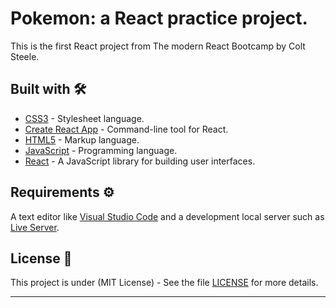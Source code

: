 # Pokemon: a React practice project.

This is the first React project from The modern React Bootcamp by Colt Steele.

## Built with 🛠️


-   [CSS3](https://developer.mozilla.org/en-US/docs/Web/CSS) - Stylesheet language.
-   [Create React App](https://github.com/facebook/create-react-app) - Command-line tool for React.
-   [HTML5](https://developer.mozilla.org/en-US/docs/Web/Guide/HTML/HTML5) - Markup language.
-   [JavaScript](https://sass-lang.com/install) - Programming language.
-   [React](https://reactjs.org/) - A JavaScript library for building user interfaces.


## Requirements ⚙️

A text editor like [Visual Studio Code](https://code.visualstudio.com/) and a development local server such as [Live Server](https://marketplace.visualstudio.com/items?itemName=ritwickdey.LiveServer).

## License 📄

This project is under (MIT License) - See the file [LICENSE](LICENSE) for more details.

---
